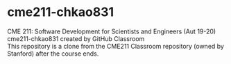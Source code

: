 # cme211-chkao831
CME 211: Software Development for Scientists and Engineers (Aut 19-20)<br />
cme211-chkao831 created by GitHub Classroom<br />
This repository is a clone from the CME211 Classroom repository (owned by Stanford) after the course ends. 
